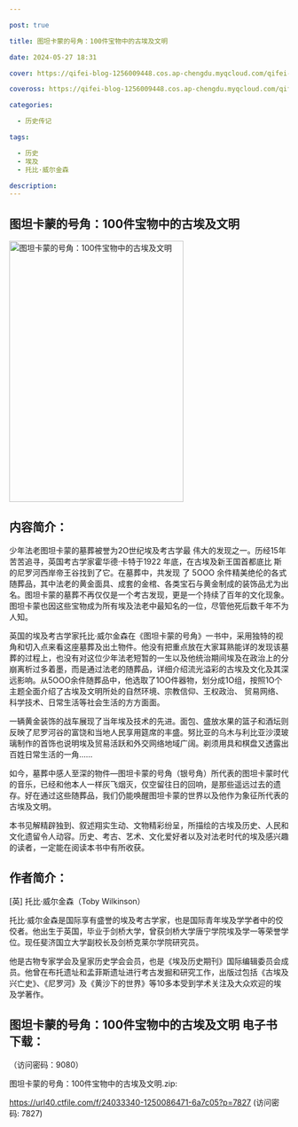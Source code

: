 ```yaml
---

post: true

title: 图坦卡蒙的号角：100件宝物中的古埃及文明

date: 2024-05-27 18:31

cover: https://qifei-blog-1256009448.cos.ap-chengdu.myqcloud.com/qifei-blog/65eedb809f345e8d03a284f5.jpg

coveross: https://qifei-blog-1256009448.cos.ap-chengdu.myqcloud.com/qifei-blog/65eedb809f345e8d03a284f5.jpg

categories:

  - 历史传记

tags:

  - 历史
  - 埃及
  - 托比·威尔金森

description:
---
```


## 图坦卡蒙的号角：100件宝物中的古埃及文明
<img alt="图坦卡蒙的号角：100件宝物中的古埃及文明 " class="aligncenter loading" data-was-processed="true" decoding="async" fetchpriority="high" height="471" src="https://qifei-blog-1256009448.cos.ap-chengdu.myqcloud.com/qifei-blog/65eedb809f345e8d03a284f5.jpg" style="cursor: zoom-in;" width="314"/>

## 内容简介：

少年法老图坦卡蒙的墓葬被誉为2O世纪埃及考古学最 伟大的发现之一。历经15年苦苦追寻，英国考古学家霍华德·卡特于1922 年底，在古埃及新王国首都底比 斯的尼罗河西岸帝王谷找到了它。在墓葬中，共发现 了 5OOO 余件精美绝伦的各式随葬品，其中法老的黄金面具、成套的金棺、各类宝石与黄金制成的装饰品尤为出名。图坦卡蒙的墓葬不再仅仅是一个考古发现，更是一个持续了百年的文化现象。图坦卡蒙也因这些宝物成为所有埃及法老中最知名的一位，尽管他死后数千年不为人知。

英国的埃及考古学家托比·威尔金森在《图坦卡蒙的号角》一书中，采用独特的视角和切入点来看这座墓葬及出土物件。他没有把重点放在大家耳熟能详的发现该墓葬的过程上，也没有对这位少年法老短暂的一生以及他统治期间埃及在政治上的分崩离析过多着墨，而是通过法老的随葬品，详细介绍流光溢彩的古埃及文化及其深远影响。从5OOO余件随葬品中，他选取了1OO件器物，划分成1O组，按照1O个主题全面介绍了古埃及文明所处的自然环境、宗教信仰、王权政治、 贸易网络、科学技术、日常生活等社会生活的方方面面。

一辆黄金装饰的战车展现了当年埃及技术的先进。面包、盛放水果的篮子和酒坛则反映了尼罗河谷的富饶和当地人民享用筵席的丰盛。努比亚的乌木与利比亚沙漠玻璃制作的首饰也说明埃及贸易活跃和外交网络地域广阔。剃须用具和棋盘又透露出百姓日常生活的一角……

如今，墓葬中感人至深的物件—图坦卡蒙的号角（银号角）所代表的图坦卡蒙时代的音乐，已经和他本人一样灰飞烟灭，仅空留往日的回响，是那些遥远过去的遗存。好在通过这些随葬品，我们仍能唤醒图坦卡蒙的世界以及他作为象征所代表的古埃及文明。

本书见解精辟独到、叙述翔实生动、文物精彩纷呈，所描绘的古埃及历史、人民和文化遗留令人动容。历史、考古、艺术、文化爱好者以及对法老时代的埃及感兴趣的读者，一定能在阅读本书中有所收获。

## 作者简介：

[英] 托比·威尔金森（Toby Wilkinson）

托比·威尔金森是国际享有盛誉的埃及考古学家，也是国际青年埃及学学者中的佼佼者。他出生于英国，毕业于剑桥大学，曾获剑桥大学唐宁学院埃及学一等荣誉学位。现任斐济国立大学副校长及剑桥克莱尔学院研究员。

他是古物专家学会及皇家历史学会会员，也是《埃及历史期刊》国际编辑委员会成员。他曾在布托遗址和孟菲斯遗址进行考古发掘和研究工作，出版过包括《古埃及兴亡史》、《尼罗河》及《黄沙下的世界》等10多本受到学术关注及大众欢迎的埃及学著作。

## 图坦卡蒙的号角：100件宝物中的古埃及文明 电子书下载：

 （访问密码：9080）

图坦卡蒙的号角：100件宝物中的古埃及文明.zip: 

https://url40.ctfile.com/f/24033340-1250086471-6a7c05?p=7827 (访问密码: 7827)
